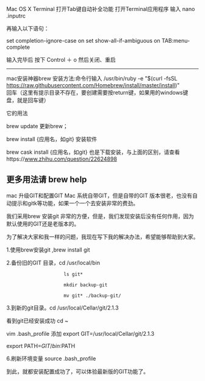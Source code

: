 Mac OS X Terminal 打开Tab键自动补全功能
打开Terminal应用程序 
输入 nano .inputrc

再输入以下语句：

set completion-ignore-case on
set show-all-if-ambiguous on
TAB:menu-complete

输入完毕后 
按下 Control ＋ o 
然后关闭、重启

---------------------------------

mac安装神器brew
安装方法:命令行输入 
/usr/bin/ruby -e "$(curl -fsSL https://raw.githubusercontent.com/Homebrew/install/master/install)"   
回车（这里有提示目录不存在，要创建需要按return键，如果用的windows键盘，就是回车键）

它的用法

brew update  更新brew；

brew install {应用名，如git} 安装软件

brew cask install {应用名，如git} 也是下载安装，与上面的区别，请查看https://www.zhihu.com/question/22624898

更多用法请 brew help
----------------------------------
mac 升级GIT和配置GIT
Mac 系统自带GIT，但是自带的GIT 版本很老，也没有自动提示和gitk等功能，如果一个一个去安装非常的费劲。

我们采用brew 安装git 非常的方便，但是，我们发现安装后没有任何作用，因为默认使用的GIT还是老版本的。

为了解决大家和我一样的问题，我现在写下我的解决办法，希望能够帮助到大家。

1.使用brew安装git ,brew install git

2.备份旧的GIT 目录，cd /usr/local/bin

                         ls git*

                         mkdir backup-git

                         mv git* ./backup-git/
3.到新的git目录。cd /usr/local/Cellar/git/2.1.3

看到git已经安装成功
cd ~

vim .bash_profile 添加 export GIT=/usr/local/Cellar/git/2.1.3

export PATH=$GIT/bin:$PATH

6.刷新环境变量 source .bash_profile

到此，就都安装配置成功了，可以体验最新版的GIT功能了。